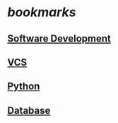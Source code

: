 # *bookmarks*

## [Software Development](../main/software_development.md)
## [VCS](../main/vcs.md)
## [Python](../main/python.md)
## [Database](../main/db.md)
